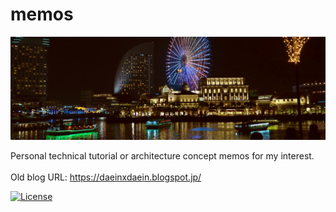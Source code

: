 # memos

![memos background](https://github.com/bysnupy/memos/blob/master/Concepts/images/readme__background_yokohama.jpg)

Personal technical tutorial or architecture concept memos for my interest.
<br/>
<br/>
Old blog URL: https://daeinxdaein.blogspot.jp/

[![License](https://i.creativecommons.org/l/by-nc-nd/4.0/88x31.png)](http://creativecommons.org/licenses/by-nc-nd/4.0/)
